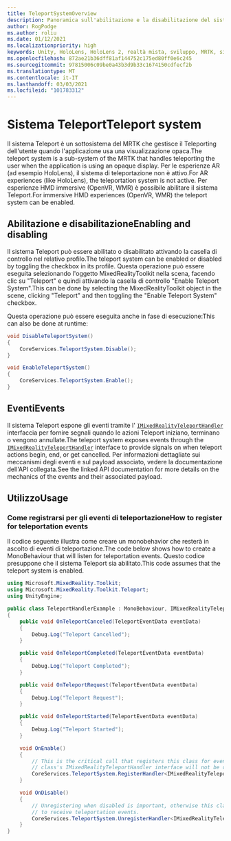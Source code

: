 ```yaml
---
title: TeleportSystemOverview
description: Panoramica sull'abilitazione e la disabilitazione del sistema Teleport in MRTK
author: RogPodge
ms.author: roliu
ms.date: 01/12/2021
ms.localizationpriority: high
keywords: Unity, HoloLens, HoloLens 2, realtà mista, sviluppo, MRTK, sistema Teleport,
ms.openlocfilehash: 872ae21b36dff81af144752c175ed80ff0e6c245
ms.sourcegitcommit: 97815006c09be0a43b3d9b33c1674150cdfecf2b
ms.translationtype: MT
ms.contentlocale: it-IT
ms.lasthandoff: 03/03/2021
ms.locfileid: "101783312"
---
```

# <a name="teleport-system"></a><span data-ttu-id="61e06-104">Sistema Teleport</span><span class="sxs-lookup"><span data-stu-id="61e06-104">Teleport system</span></span>

<span data-ttu-id="61e06-105">Il sistema Teleport è un sottosistema del MRTK che gestisce il Teleporting dell'utente quando l'applicazione usa una visualizzazione opaca.</span><span class="sxs-lookup"><span data-stu-id="61e06-105">The teleport system is a sub-system of the MRTK that handles teleporting the user when the application is using an opaque display.</span></span> <span data-ttu-id="61e06-106">Per le esperienze AR (ad esempio HoloLens), il sistema di teleportazione non è attivo.</span><span class="sxs-lookup"><span data-stu-id="61e06-106">For AR experiences (like HoloLens), the teleportation system is not active.</span></span> <span data-ttu-id="61e06-107">Per esperienze HMD immersive (OpenVR, WMR) è possibile abilitare il sistema Teleport.</span><span class="sxs-lookup"><span data-stu-id="61e06-107">For immersive HMD experiences (OpenVR, WMR) the teleport system can be enabled.</span></span>

## <a name="enabling-and-disabling"></a><span data-ttu-id="61e06-108">Abilitazione e disabilitazione</span><span class="sxs-lookup"><span data-stu-id="61e06-108">Enabling and disabling</span></span>

<span data-ttu-id="61e06-109">Il sistema Teleport può essere abilitato o disabilitato attivando la casella di controllo nel relativo profilo.</span><span class="sxs-lookup"><span data-stu-id="61e06-109">The teleport system can be enabled or disabled by toggling the checkbox in its profile.</span></span>
<span data-ttu-id="61e06-110">Questa operazione può essere eseguita selezionando l'oggetto MixedRealityToolkit nella scena, facendo clic su "Teleport" e quindi attivando la casella di controllo "Enable Teleport System".</span><span class="sxs-lookup"><span data-stu-id="61e06-110">This can be done by selecting the MixedRealityToolkit object in the scene, clicking "Teleport" and then toggling the "Enable Teleport System" checkbox.</span></span>

<span data-ttu-id="61e06-111">Questa operazione può essere eseguita anche in fase di esecuzione:</span><span class="sxs-lookup"><span data-stu-id="61e06-111">This can also be done at runtime:</span></span>

```c#
void DisableTeleportSystem()
{
    CoreServices.TeleportSystem.Disable();
}

void EnableTeleportSystem()
{
    CoreServices.TeleportSystem.Enable();
}
```

## <a name="events"></a><span data-ttu-id="61e06-112">Eventi</span><span class="sxs-lookup"><span data-stu-id="61e06-112">Events</span></span>

<span data-ttu-id="61e06-113">Il sistema Teleport espone gli eventi tramite l' [`IMixedRealityTeleportHandler`](xref:Microsoft.MixedReality.Toolkit.Teleport.IMixedRealityTeleportHandler) interfaccia per fornire segnali quando le azioni Teleport iniziano, terminano o vengono annullate.</span><span class="sxs-lookup"><span data-stu-id="61e06-113">The teleport system exposes events through the [`IMixedRealityTeleportHandler`](xref:Microsoft.MixedReality.Toolkit.Teleport.IMixedRealityTeleportHandler) interface to provide signals on when teleport actions begin, end, or get cancelled.</span></span>
<span data-ttu-id="61e06-114">Per informazioni dettagliate sui meccanismi degli eventi e sul payload associato, vedere la documentazione dell'API collegata.</span><span class="sxs-lookup"><span data-stu-id="61e06-114">See the linked API documentation for more details on the mechanics of the events and their associated payload.</span></span>

## <a name="usage"></a><span data-ttu-id="61e06-115">Utilizzo</span><span class="sxs-lookup"><span data-stu-id="61e06-115">Usage</span></span>

### <a name="how-to-register-for-teleportation-events"></a><span data-ttu-id="61e06-116">Come registrarsi per gli eventi di teleportazione</span><span class="sxs-lookup"><span data-stu-id="61e06-116">How to register for teleportation events</span></span>

<span data-ttu-id="61e06-117">Il codice seguente illustra come creare un monobehavior che resterà in ascolto di eventi di teleportazione.</span><span class="sxs-lookup"><span data-stu-id="61e06-117">The code below shows how to create a MonoBehaviour that will listen for teleportation events.</span></span> <span data-ttu-id="61e06-118">Questo codice presuppone che il sistema Teleport sia abilitato.</span><span class="sxs-lookup"><span data-stu-id="61e06-118">This code assumes that the teleport system is enabled.</span></span>

```c#
using Microsoft.MixedReality.Toolkit;
using Microsoft.MixedReality.Toolkit.Teleport;
using UnityEngine;

public class TeleportHandlerExample : MonoBehaviour, IMixedRealityTeleportHandler
{
    public void OnTeleportCanceled(TeleportEventData eventData)
    {
        Debug.Log("Teleport Cancelled");
    }

    public void OnTeleportCompleted(TeleportEventData eventData)
    {
        Debug.Log("Teleport Completed");
    }

    public void OnTeleportRequest(TeleportEventData eventData)
    {
        Debug.Log("Teleport Request");
    }

    public void OnTeleportStarted(TeleportEventData eventData)
    {
        Debug.Log("Teleport Started");
    }

    void OnEnable()
    {
        // This is the critical call that registers this class for events. Without this
        // class's IMixedRealityTeleportHandler interface will not be called.
        CoreServices.TeleportSystem.RegisterHandler<IMixedRealityTeleportHandler>(this);
    }

    void OnDisable()
    {
        // Unregistering when disabled is important, otherwise this class will continue
        // to receive teleportation events.
        CoreServices.TeleportSystem.UnregisterHandler<IMixedRealityTeleportHandler>(this);
    }
}
```
